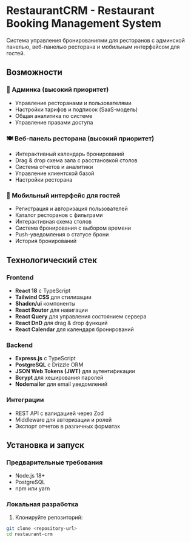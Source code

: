 # RestaurantCRM - Restaurant Booking Management System

Система управления бронированиями для ресторанов с админской панелью, веб-панелью ресторана и мобильным интерфейсом для гостей.

## Возможности

### 🏢 Админка (высокий приоритет)
- Управление ресторанами и пользователями
- Настройки тарифов и подписок (SaaS-модель)
- Общая аналитика по системе
- Управление правами доступа

### 🍽️ Веб-панель ресторана (высокий приоритет)
- Интерактивный календарь бронирований
- Drag & drop схема зала с расстановкой столов
- Система отчетов и аналитики
- Управление клиентской базой
- Настройки ресторана

### 📱 Мобильный интерфейс для гостей
- Регистрация и авторизация пользователей
- Каталог ресторанов с фильтрами
- Интерактивная схема столов
- Система бронирования с выбором времени
- Push-уведомления о статусе брони
- История бронирований

## Технологический стек

### Frontend
- **React 18** с TypeScript
- **Tailwind CSS** для стилизации
- **Shadcn/ui** компоненты
- **React Router** для навигации
- **React Query** для управления состоянием сервера
- **React DnD** для drag & drop функций
- **React Calendar** для календаря бронирований

### Backend
- **Express.js** с TypeScript
- **PostgreSQL** с Drizzle ORM
- **JSON Web Tokens (JWT)** для аутентификации
- **Bcrypt** для хеширования паролей
- **Nodemailer** для email уведомлений

### Интеграции
- REST API с валидацией через Zod
- Middleware для авторизации и ролей
- Экспорт отчетов в различных форматах

## Установка и запуск

### Предварительные требования
- Node.js 18+
- PostgreSQL
- npm или yarn

### Локальная разработка

1. Клонируйте репозиторий:
```bash
git clone <repository-url>
cd restaurant-crm
